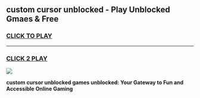 
## custom cursor unblocked - Play Unblocked Gmaes & Free
<h3>
<a href="https://news.freeplayer.one?title=custom_cursor_unblocked&ref=23F">CLICK TO PLAY</a></h3>
<hr>

<h3>
<a href="https://news.freeplayer.one?title=custom_cursor_unblocked&ref=23F">CLICK 2 PLAY</a>
  
</h3>

<a href="https://news.freeplayer.one?title=custom_cursor_unblocked&ref=23F/"><img src="https://clearcache.store/games.png"></a>


**custom cursor unblocked games unblocked: Your Gateway to Fun and Accessible Online Gaming**
